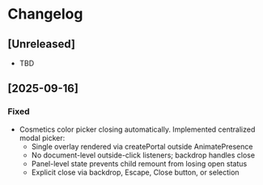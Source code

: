 # Changelog

## [Unreleased]
- TBD

## [2025-09-16]
### Fixed
- Cosmetics color picker closing automatically. Implemented centralized modal picker:
  - Single overlay rendered via createPortal outside AnimatePresence
  - No document-level outside-click listeners; backdrop handles close
  - Panel-level state prevents child remount from losing open status
  - Explicit close via backdrop, Escape, Close button, or selection
